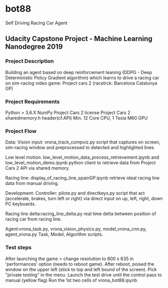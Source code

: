 # bot88
Self Driving Racing Car Agent

## Udacity Capstone Project - Machine Learning Nanodegree 2019

### Project Description
Building an agent based on deep reinforcement leaning (DDPG - Deep Deterministic Policy Gradient algorithm) which learns to drive a racing car on sim-racing video game: Project cars 2 (racetrck: Barcelona Catalunya GP)

### Project Requirements
Python > 3.6.X
NumPy
Project Cars 2 license
Project Cars 2 sharedmemory.h header(cf.API)
Min. 12 Core CPU, 1 Tesla M60 GPU


### Project Flow
  Data:
  Vision input: vrona_track_compviz.py
                script that captures on screen, sim-racing window and preprocessed to detected and highlighted lines
                
  Low level motion: low_level_motion_data_process_retrievement.ipynb and low_level_motion_demo.ipynb
                    python client to retrieve data from Project Cars 2 API via shared memory.
                    
  Racing line: display_of_racing_line_spainGP.ipynb
               retrieve ideal racing line data from manual driving.

  Development:
  Controller: pilote.py and directkeys.py
              script that act (accelerate, brakes, turn left or right) via direct input on up, left, right, down PC keyboards. 

  Racing line delta:racing_line_delta.py
                    real time delta between position of racing car from racing line.
                    
  Agent:vrona_task.py, vrona_vision_physics.py, model_vrona_cnn.py, agent_vrona.py
        Task, Model, Algorithm scripts.

### Test steps
After launching the game > change resolution to 800 x 635 in 'performances' option (needs to reboot game).
After reboot, poised the window on the upper left (stick to top and left bound of the screen).
Pick "private testing" in the menu.
Launch the test drive until the control pass to manual (yellow flag)
Run the 1st two cells of vrona_bot88.ipynb
